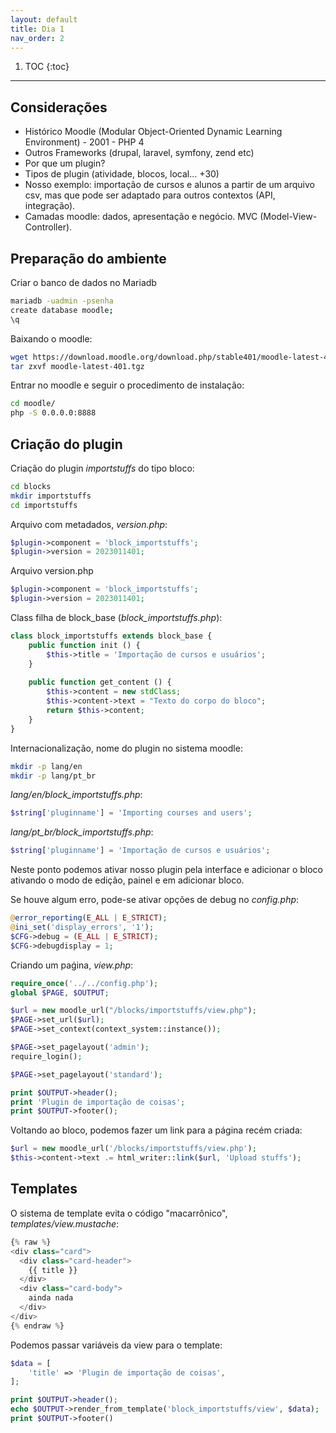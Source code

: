 ```yaml
---
layout: default
title: Dia 1
nav_order: 2
---
```

1. TOC
{:toc}
---

## Considerações

- Histórico Moodle (Modular Object-Oriented Dynamic Learning Environment) - 2001 - PHP 4
- Outros Frameworks (drupal, laravel, symfony, zend etc)
- Por que um plugin?
- Tipos de plugin (atividade, blocos, local... +30)
- Nosso exemplo: importação de cursos e alunos a partir de um arquivo csv, mas que pode ser adaptado para outros contextos (API, integração).
- Camadas moodle: dados, apresentação e negócio. MVC (Model-View-Controller).

## Preparação do ambiente

Criar o banco de dados no Mariadb

```bash
mariadb -uadmin -psenha
create database moodle;
\q
```

Baixando o moodle:

```bash
wget https://download.moodle.org/download.php/stable401/moodle-latest-401.tgz
tar zxvf moodle-latest-401.tgz
```

Entrar no moodle e seguir o procedimento de instalação:

```bash
cd moodle/
php -S 0.0.0.0:8888
```

## Criação do plugin

Criação do plugin *importstuffs* do tipo bloco:

```bash
cd blocks
mkdir importstuffs
cd importstuffs
```

Arquivo com metadados, *version.php*:

```php
$plugin->component = 'block_importstuffs';
$plugin->version = 2023011401;
```
Arquivo version.php

```php
$plugin->component = 'block_importstuffs';
$plugin->version = 2023011401;
```

Class filha de block_base (*block_importstuffs.php*): 

```php
class block_importstuffs extends block_base {
	public function init () {
		$this->title = 'Importação de cursos e usuários'; 
	}
	
	public function get_content () {	
		$this->content = new stdClass;
		$this->content->text = "Texto do corpo do bloco";
		return $this->content;
	}
}
```

Internacionalização, nome do plugin no sistema moodle:

```bash
mkdir -p lang/en
mkdir -p lang/pt_br
```

*lang/en/block_importstuffs.php*:

```php
$string['pluginname'] = 'Importing courses and users';
```

*lang/pt_br/block_importstuffs.php*:

```php
$string['pluginname'] = 'Importação de cursos e usuários';
```

Neste ponto podemos ativar nosso plugin pela interface e adicionar o bloco ativando
o modo de edição, painel e em adicionar bloco.

Se houve algum erro, pode-se ativar opções de debug no *config.php*:

```php
@error_reporting(E_ALL | E_STRICT);
@ini_set('display_errors', '1');
$CFG->debug = (E_ALL | E_STRICT);
$CFG->debugdisplay = 1;
```

Criando um paǵina, *view.php*:

```php
require_once('../../config.php');
global $PAGE, $OUTPUT;

$url = new moodle_url("/blocks/importstuffs/view.php");
$PAGE->set_url($url);
$PAGE->set_context(context_system::instance());

$PAGE->set_pagelayout('admin');
require_login();

$PAGE->set_pagelayout('standard');

print $OUTPUT->header();
print 'Plugin de importação de coisas';
print $OUTPUT->footer();
```

Voltando ao bloco, podemos fazer um link para a página recém criada:

```php
$url = new moodle_url('/blocks/importstuffs/view.php');
$this->content->text .= html_writer::link($url, 'Upload stuffs');
```

## Templates

O sistema de template evita o código "macarrônico", *templates/view.mustache*:

```php
{% raw %}
<div class="card">
  <div class="card-header">
    {{ title }}
  </div>
  <div class="card-body">
    ainda nada
  </div>
</div>
{% endraw %}
```

Podemos passar variáveis da view para o template:

```php
$data = [
    'title' => 'Plugin de importação de coisas',
];

print $OUTPUT->header();
echo $OUTPUT->render_from_template('block_importstuffs/view', $data);
print $OUTPUT->footer()
```





